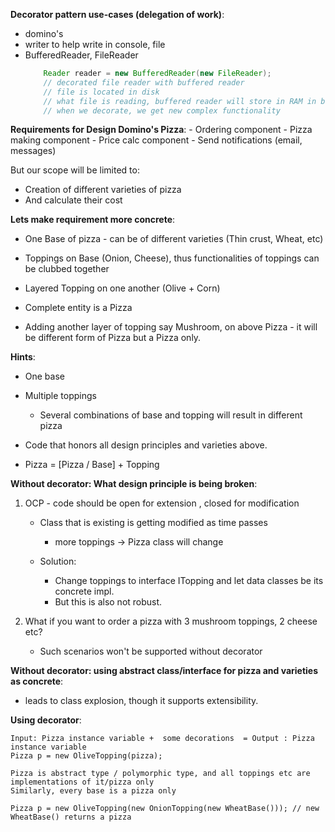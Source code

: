 **Decorator pattern use-cases (delegation of work)**:

* domino's
* writer to help write in console, file
* BufferedReader, FileReader
    ```Java
        Reader reader = new BufferedReader(new FileReader);
        // decorated file reader with buffered reader
        // file is located in disk
        // what file is reading, buffered reader will store in RAM in buffer
        // when we decorate, we get new complex functionality
    ```

**Requirements for Design Domino's Pizza**:
    - Ordering component
    - Pizza making component
    - Price calc component
    - Send notifications (email, messages)

But our scope will be limited to:
* Creation of different varieties of pizza
* And calculate their cost

**Lets make requirement more concrete**:
* One Base of pizza - can be of different varieties (Thin crust, Wheat, etc)
* Toppings on Base (Onion, Cheese), thus functionalities of toppings can be clubbed together
* Layered Topping on one another (Olive + Corn)

* Complete entity is a Pizza
* Adding another layer of topping say Mushroom, on above Pizza - it will be different form of Pizza but a Pizza only.


**Hints**:
* One base
* Multiple toppings
  * Several combinations of base and topping will result in different pizza

* Code that honors all design principles and varieties above.
* Pizza = [Pizza / Base] + Topping

**Without decorator: What design principle is being broken**:
1. OCP - code should be open for extension , closed for modification
   * Class that is existing is getting modified as time passes
     * more toppings -> Pizza class will change

   * Solution:
     * Change toppings to interface ITopping and let data classes be its concrete impl.
     * But this is also not robust.

2. What if you want to order a pizza with 3 mushroom toppings, 2 cheese etc?
   * Such scenarios won't be supported without decorator

**Without decorator: using abstract class/interface for pizza and varieties as concrete**:

  * leads to class explosion, though it supports extensibility.

**Using decorator**:

    Input: Pizza instance variable +  some decorations  = Output : Pizza instance variable
    Pizza p = new OliveTopping(pizza);

    Pizza is abstract type / polymorphic type, and all toppings etc are implementations of it/pizza only
    Similarly, every base is a pizza only

    Pizza p = new OliveTopping(new OnionTopping(new WheatBase())); // new WheatBase() returns a pizza

